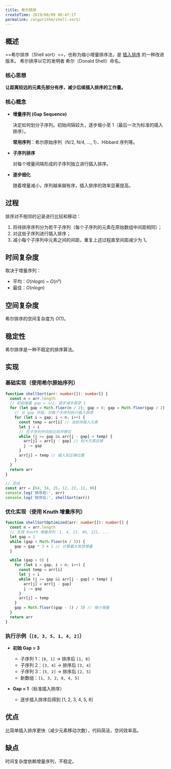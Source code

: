 ```yaml
---
title: 希尔排序
createTime: 2019/06/09 08:47:17
permalink: /algorithm/shell-sort/
---
```


## 概述

==希尔排序（Shell sort）==，也称为缩小增量排序法，是 [插入排序](./3.插入排序.md) 的一种改进版本。
希尔排序以它的发明者 希尔（Donald Shell）命名。

### 核心思想

**让距离较远的元素先部分有序，减少后续插入排序的工作量。**

### 核心概念

- **增量序列 (Gap Sequence)**

  决定如何划分子序列。初始间隔较大，逐步缩小至 1（最后一次为标准的插入排序）。

  **常用序列**：希尔原始序列（N/2, N/4, ..., 1）、Hibbard 序列等。

- **子序列排序**

  对每个增量间隔形成的子序列独立进行插入排序。

- **逐步细化**

  随着增量减小，序列越来越有序，插入排序的效率显著提高。

## 过程

排序对不相邻的记录进行比较和移动：

1. 将待排序序列分为若干子序列（每个子序列的元素在原始数组中间距相同）；
2. 对这些子序列进行插入排序；
3. 减小每个子序列中元素之间的间距，重复上述过程直至间距减少为 $1$。

## 时间复杂度

取决于增量序列：

- 平均：$O(n log n)$ ~ $O(n²)$
- 最佳：$O(n log n)$

## 空间复杂度

希尔排序的空间复杂度为 $O(1)$。

## 稳定性

希尔排序是一种不稳定的排序算法。

## 实现

### 基础实现（使用希尔原始序列）

```ts
function shellSort(arr: number[]): number[] {
  const n = arr.length
  // 初始增量 gap = n/2，逐步减半直至 1
  for (let gap = Math.floor(n / 2); gap > 0; gap = Math.floor(gap / 2)) {
    // 从 gap 开始，对每个子序列执行插入排序
    for (let i = gap; i < n; i++) {
      const temp = arr[i] // 当前待插入元素
      let j = i
      // 在子序列中向前比较并移位
      while (j >= gap && arr[j - gap] > temp) {
        arr[j] = arr[j - gap] // 较大元素后移
        j -= gap
      }
      arr[j] = temp // 插入到正确位置
    }
  }
  return arr
}

// 测试
const arr = [64, 34, 25, 12, 22, 11, 90]
console.log('排序前:', arr)
console.log('排序后:', shellSort(arr))
```

### 优化实现（使用 Knuth 增量序列）

```ts
function shellSortOptimized(arr: number[]): number[] {
  const n = arr.length
  // 生成 Knuth 增量序列：1, 4, 13, 40, 121, ...
  let gap = 1
  while (gap < Math.floor(n / 3)) {
    gap = gap * 3 + 1 // 计算最大有效增量
  }

  while (gap > 0) {
    for (let i = gap; i < n; i++) {
      const temp = arr[i]
      let j = i
      while (j >= gap && arr[j - gap] > temp) {
        arr[j] = arr[j - gap]
        j -= gap
      }
      arr[j] = temp
    }
    gap = Math.floor((gap - 1) / 3) // 缩小增量
  }
  return arr
}
```

### 执行示例（`[8, 3, 5, 1, 4, 2]`）

- **初始 Gap = 3**

  - 子序列 1：`[8, 1]` → 排序后 `[1, 8]`
  - 子序列 2：`[3, 4]` → 排序后 `[3, 4]`
  - 子序列 3：`[5, 2]` → 排序后 `[2, 5]`
  - 新数组：`[1, 3, 2, 8, 4, 5]`

- **Gap = 1**（标准插入排序）

  - 逐步插入排序后得到 [1, 2, 3, 4, 5, 8]

## 优点

比简单插入排序更快（减少元素移动次数），代码简洁，空间效率高。

## 缺点

时间复杂度依赖增量序列，不稳定。
